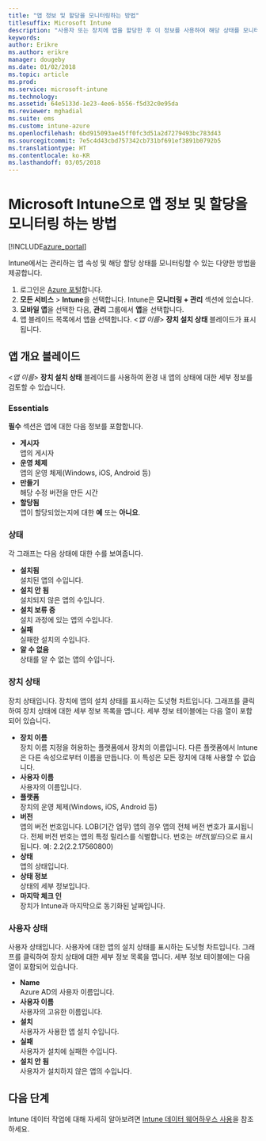 ```yaml
---
title: "앱 정보 및 할당을 모니터링하는 방법"
titlesuffix: Microsoft Intune
description: "사용자 또는 장치에 앱을 할당한 후 이 정보를 사용하여 해당 상태를 모니터링할 수 있습니다."
keywords: 
author: Erikre
ms.author: erikre
manager: dougeby
ms.date: 01/02/2018
ms.topic: article
ms.prod: 
ms.service: microsoft-intune
ms.technology: 
ms.assetid: 64e5133d-1e23-4ee6-b556-f5d32c0e95da
ms.reviewer: mghadial
ms.suite: ems
ms.custom: intune-azure
ms.openlocfilehash: 6bd915093ae45ff0fc3d51a2d7279493bc783d43
ms.sourcegitcommit: 7e5c4d43cbd757342cb731bf691ef3891b0792b5
ms.translationtype: HT
ms.contentlocale: ko-KR
ms.lasthandoff: 03/05/2018
---
```

# <a name="how-to-monitor-app-information-and-assignments-with-microsoft-intune"></a>Microsoft Intune으로 앱 정보 및 할당을 모니터링 하는 방법

[!INCLUDE[azure_portal](./includes/azure_portal.md)]

Intune에서는 관리하는 앱 속성 및 해당 할당 상태를 모니터링할 수 있는 다양한 방법을 제공합니다.

1. 로그인은 [Azure 포털](https://portal.azure.com)합니다.
2. **모든 서비스** > **Intune**을 선택합니다. Intune은 **모니터링 + 관리** 섹션에 있습니다.
3. **모바일 앱**을 선택한 다음, **관리** 그룹에서 **앱**을 선택합니다.
5. 앱 블레이드 목록에서 앱을 선택합니다. <*앱 이름*> **장치 설치 상태** 블레이드가 표시됩니다.

## <a name="app-overview-blade"></a>앱 개요 블레이드

<*앱 이름*> **장치 설치 상태** 블레이드를 사용하여 환경 내 앱의 상태에 대한 세부 정보를 검토할 수 있습니다.

### <a name="essentials"></a>Essentials

**필수** 섹션은 앱에 대한 다음 정보를 포함합니다.

 - **게시자**  
앱의 게시자
 - **운영 체제**  
앱의 운영 체제(Windows, iOS, Android 등)
 - **만들기**  
해당 수정 버전을 만든 시간
 - **할당됨**  
앱이 할당되었는지에 대한 **예** 또는 **아니요**.

### <a name="status"></a>상태
각 그래프는 다음 상태에 대한 수를 보여줍니다.

 - **설치됨**  
설치된 앱의 수입니다.
 - **설치 안 됨**  
설치되지 않은 앱의 수입니다.
 - **설치 보류 중**  
설치 과정에 있는 앱의 수입니다.
 - **실패**  
실패한 설치의 수입니다.
 - **알 수 없음**  
상태를 알 수 없는 앱의 수입니다.

### <a name="device-status"></a>장치 상태

장치 상태입니다. 장치에 앱의 설치 상태를 표시하는 도넛형 차트입니다. 그래프를 클릭하여 장치 상태에 대한 세부 정보 목록을 엽니다. 세부 정보 테이블에는 다음 열이 포함되어 있습니다.

 - **장치 이름**  
장치 이름 지정을 허용하는 플랫폼에서 장치의 이름입니다. 다른 플랫폼에서 Intune은 다른 속성으로부터 이름을 만듭니다. 이 특성은 모든 장치에 대해 사용할 수 없습니다.
 - **사용자 이름**  
사용자의 이름입니다.
 - **플랫폼**  
장치의 운영 체제(Windows, iOS, Android 등)
 - **버전**  
앱의 버전 번호입니다. LOB(기간 업무) 앱의 경우 앱의 전체 버전 번호가 표시됩니다. 전체 버전 번호는 앱의 특정 릴리스를 식별합니다. 번호는 _버전_(_빌드_)으로 표시됩니다. 예: 2.2(2.2.17560800)
 - **상태**  
앱의 상태입니다.
 - **상태 정보**  
상태의 세부 정보입니다.
 - **마지막 체크 인**  
장치가 Intune과 마지막으로 동기화된 날짜입니다.


### <a name="user-status"></a>사용자 상태

사용자 상태입니다. 사용자에 대한 앱의 설치 상태를 표시하는 도넛형 차트입니다. 그래프를 클릭하여 장치 상태에 대한 세부 정보 목록을 엽니다. 세부 정보 테이블에는 다음 열이 포함되어 있습니다.
 - **Name**  
Azure AD의 사용자 이름입니다.
 - **사용자 이름**  
사용자의 고유한 이름입니다.
 - **설치**  
사용자가 사용한 앱 설치 수입니다.
 - **실패**  
사용자가 설치에 실패한 수입니다.
 - **설치 안 됨**  
사용자가 설치하지 않은 앱의 수입니다.


## <a name="next-steps"></a>다음 단계

Intune 데이터 작업에 대해 자세히 알아보려면 [Intune 데이터 웨어하우스 사용](reports-nav-create-intune-reports.md)을 참조하세요.